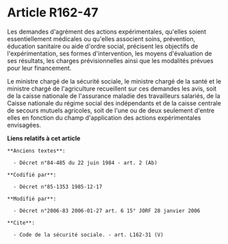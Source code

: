# Article R162-47

Les demandes d'agrément des actions expérimentales, qu'elles soient essentiellement médicales ou qu'elles associent soins,
prévention, éducation sanitaire ou aide d'ordre social, précisent les objectifs de l'expérimentation, ses formes
d'intervention, les moyens d'évaluation de ses résultats, les charges prévisionnelles ainsi que les modalités prévues pour
leur financement. 

Le ministre chargé de la sécurité sociale, le ministre chargé de la santé et le ministre chargé de l'agriculture recueillent
sur ces demandes les avis, soit de la caisse nationale de l'assurance maladie des travailleurs salariés, de la Caisse
nationale du régime social des indépendants et de la caisse centrale de secours mutuels agricoles, soit de l'une ou de deux
seulement d'entre elles en fonction du champ d'application des actions expérimentales envisagées.

**Liens relatifs à cet article**

	**Anciens textes**:

	  - Décret n°84-485 du 22 juin 1984 - art. 2 (Ab)

	**Codifié par**:

	  - Décret n°85-1353 1985-12-17

	**Modifié par**:

	  - Décret n°2006-83 2006-01-27 art. 6 15° JORF 28 janvier 2006

	**Cite**:

	  - Code de la sécurité sociale. - art. L162-31 (V)
